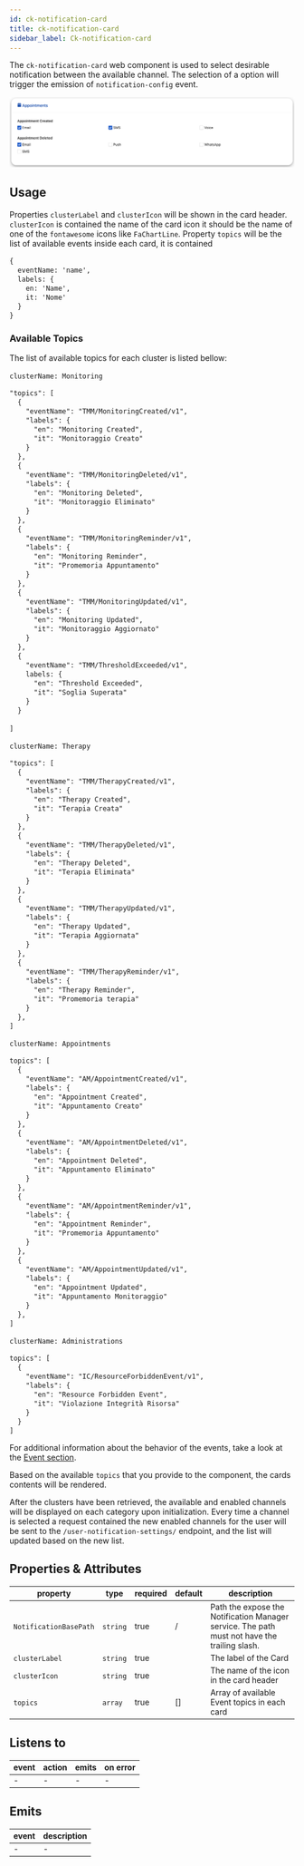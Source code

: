 ```yaml
---
id: ck-notification-card
title: ck-notification-card
sidebar_label: Ck-notification-card
---
```


<!--
WARNING: this file was automatically generated by Mia-Platform Doc Aggregator.
DO NOT MODIFY IT BY HAND.
Instead, modify the source file and run the aggregator to regenerate this file.
-->

The `ck-notification-card` web component is used to select desirable notification between the available channel. The selection of a option will trigger the emission of `notification-config` event.


![ck-notification-card](../img/ck-notification-card.png)

## Usage

Properties `clusterLabel` and `clusterIcon` will be shown in the card header. `clusterIcon` is contained the name of the card icon it should be the name of one of the `fontawesome` icons like `FaChartLine`.
Property `topics` will be the list of available events inside each card, it is contained 
```
{ 
  eventName: 'name',
  labels: {
    en: 'Name',
    it: 'Nome'
  }
}
```
### Available Topics

The list of available topics for each cluster is listed bellow:

`clusterName: Monitoring`
```
"topics": [
  {
    "eventName": "TMM/MonitoringCreated/v1",
    "labels": {
      "en": "Monitoring Created",
      "it": "Monitoraggio Creato"
    }
  },
  {
    "eventName": "TMM/MonitoringDeleted/v1",
    "labels": {
      "en": "Monitoring Deleted",
      "it": "Monitoraggio Eliminato"
    }
  },
  {
    "eventName": "TMM/MonitoringReminder/v1",
    "labels": {
      "en": "Monitoring Reminder",
      "it": "Promemoria Appuntamento"
    }
  },
  {
    "eventName": "TMM/MonitoringUpdated/v1",
    "labels": {
      "en": "Monitoring Updated",
      "it": "Monitoraggio Aggiornato"
    }
  },
  {
    "eventName": "TMM/ThresholdExceeded/v1",
    labels: {
      "en": "Threshold Exceeded",
      "it": "Soglia Superata"
    }
  }

]
```

`clusterName: Therapy`
```
"topics": [
  {
    "eventName": "TMM/TherapyCreated/v1",
    "labels": {
      "en": "Therapy Created",
      "it": "Terapia Creata"
    }
  },
  {
    "eventName": "TMM/TherapyDeleted/v1",
    "labels": {
      "en": "Therapy Deleted",
      "it": "Terapia Eliminata"
    }
  },
  {
    "eventName": "TMM/TherapyUpdated/v1",
    "labels": {
      "en": "Therapy Updated",
      "it": "Terapia Aggiornata"
    }
  },
  {
    "eventName": "TMM/TherapyReminder/v1",
    "labels": {
      "en": "Therapy Reminder",
      "it": "Promemoria terapia"
    }
  },
]
```

`clusterName: Appointments`
```
topics": [
  {
    "eventName": "AM/AppointmentCreated/v1",
    "labels": {
      "en": "Appointment Created",
      "it": "Appuntamento Creato"
    }
  },
  {
    "eventName": "AM/AppointmentDeleted/v1",
    "labels": {
      "en": "Appointment Deleted",
      "it": "Appuntamento Eliminato"
    }
  },
  {
    "eventName": "AM/AppointmentReminder/v1",
    "labels": {
      "en": "Appointment Reminder",
      "it": "Promemoria Appuntamento"
    }
  },
  {
    "eventName": "AM/AppointmentUpdated/v1",
    "labels": {
      "en": "Appointment Updated",
      "it": "Appuntamento Monitoraggio"
    }
  },
]
```

`clusterName: Administrations`
```
topics": [
  {
    "eventName": "IC/ResourceForbiddenEvent/v1",
    "labels": {
      "en": "Resource Forbidden Event",
      "it": "Violazione Integrità Risorsa"
    }
  }
]
```


For additional information about the behavior of the events, take a look at the [Event section][events].

Based on the available `topics` that you provide to the component, the cards contents will be rendered.

After the clusters have been retrieved, the available and enabled channels will be displayed on each category upon initialization. Every time a channel is selected a request contained the new enabled channels for the user will be sent to the `/user-notification-settings/` endpoint, and the list will updated based on the new list.

## Properties & Attributes

| property     | type     | required | default   |                           description                                  |
|--------------|----------|----------|-----------|------------------------------------------------------------------------|
|`NotificationBasePath`| `string` | true     | /         | Path the expose the Notification Manager service. The path must not have the trailing slash. |
|`clusterLabel`| `string` | true     |           | The label of the Card |
| `clusterIcon`| `string` | true     |           | The name of the icon in the card header |
| `topics`     | `array`  | true     |    []     | Array of available Event topics in each card                        |



## Listens to

| event | action | emits | on error |
|-------|--------|-------|----------|
|   -   |    -   |   -   |     -    |


## Emits

| event | description |
|-------|-------------|
|   -   |      -      |

[events]: https://git.tools.mia-platform.eu/mia-care/platform/plugins/notification-manager/-/blob/master/docs/10_overview.md?plain=0#default-events
